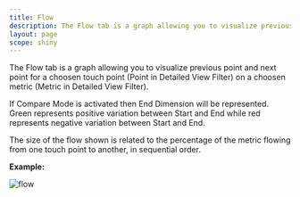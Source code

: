```yaml
---
title: Flow
description: The Flow tab is a graph allowing you to visualize previous point and next point for a choosen touch point (Point in Detailed View Filter) on a choosen metric (Metric in Detailed View Filter).
layout: page
scope: shiny
---
```


The Flow tab is a graph allowing you to visualize previous point and next point for a choosen touch point (Point in Detailed View Filter) on a choosen metric (Metric in Detailed View Filter).


If Compare Mode is activated then End Dimension will be represented.
Green represents positive variation between Start and End while red represents negative variation between Start and End.

The size of the flow shown is related to the percentage of the metric flowing from one touch point to another, in sequential order. 

**Example:**

![flow]({{site.url}}/{{site.baseurl}}/core_app/journey/web_application/dashboard/detailed_view/images/flow.png)
